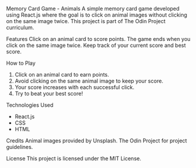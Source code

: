 Memory Card Game - Animals
A simple memory card game developed using React.js where the goal is to click on animal images without clicking on the same image twice. This project is part of The Odin Project curriculum.

Features
Click on an animal card to score points.
The game ends when you click on the same image twice.
Keep track of your current score and best score.

How to Play

1. Click on an animal card to earn points.
2. Avoid clicking on the same animal image to keep your score.
3. Your score increases with each successful click.
4. Try to beat your best score!

Technologies Used

- React.js
- CSS
- HTML

Credits
Animal images provided by Unsplash.
The Odin Project for project guidelines.

License
This project is licensed under the MIT License.
